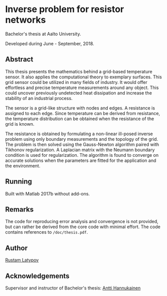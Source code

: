 # Inverse problem for resistor networks 

Bachelor's thesis at Aalto University.

Developed during June - September, 2018.

## Abstract

This thesis presents the mathematics behind a grid-based temperature sensor. It also applies the computational theory to exemplary surfaces. This grid sensor could be utilized in many fields of industry. It would offer effortless and precise temperature measurements around any object. This could uncover previously undetected heat dissipation and increase the stability of an industrial process. 

The sensor is a grid-like structure with nodes and edges. A resistance is assigned to each edge. Since temperature can be derived from resistance, the temperature distribution can be obtained when the resistance of the grid is known. 

The resistance is obtained by formulating a non-linear ill-posed inverse problem using only boundary measurements and the topology of the grid. The problem is then solved using the Gauss-Newton algorithm paired with Tikhonov regularization. A Laplacian matrix with the Neumann boundary condition is used for regularization. The algorithm is found to converge on accurate solutions when the parameters are fitted for the application and the environment.


## Running

Built with Matlab 2017b without add-ons.


## Remarks

The code for reproducing error analysis and convergence is not provided, but can rather be derived from the core code with minimal effort. The code contains references to `/doc/thesis.pdf`.


## Author

[Rustam Latypov](mailto:rustam.latypov@aalto.fi)


## Acknowledgements

Supervisor and instructor of Bachelor's thesis: [Antti Hannukainen](mailto:antti.hannukainen@aalto.fi)



